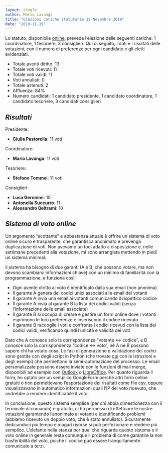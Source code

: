 ```yaml
---
layout: single
author: Mario Lavanga
title: "Elezioni cariche statutarie 18 Novembre 2019"
date: "2019-11-19"
---
```


Lo statuto, disponibile [online](https://piueuropa.files.wordpress.com/2019/11/statuto_pe40.pdf), prevede l’elezione delle seguenti cariche: 1 coordinatore, 1 tesoriere, 3 consiglieri. Qui di seguito, i dati e i risultati delle votazioni, con il numero di preferenze per ogni candidato e gli eletti evidenziati.

- Totale aventi diritto: 13
- Totale voti ricevuti: 11
- Totale voti validi: 11
- Voti annullati: 0
- Totale astenuti: 2
- Affluenza: 84%
- Numero candidati: 1 candidato presidente, 1 candidato coordinatore, 1 candidato tesoriere, 3 candidati consiglieri

## _Risultati_

Presidente:

- **Giulia Pastorella**: 11 voti

Coordinatore:

- **Mario Lavanga**: 11 voti

Tesoriere:

- **Stefano Tommei**: 11 voti

Consiglieri:

- **Luca Geronimi**: 10
- **Antonella Succurro**: 11
- **Alessandro Beltrami**: 10


## _Sistema di voto online_

Un argomento “scottante” e abbastanza attuale è offrire un sistema di voto online sicuro e trasparente, che garantisca anonimato e prevenga duplicazione di voti. Non avevamo un tool adatto a disposizione e, nelle settimane precedenti alla votazione, mi sono arrangiata mettendo in piedi un sistema minimal.

Il sistema ha bisogno di due garanti (A e B, che possono votare, ma non devono scambiarsi informazioni chiave) con un minimo di familiarità con la programmazione, e funziona così:

- Ogni avente diritto al voto è identificato dalla sua email (non anonima)
- Il garante A genera dei codici unici associati alle email dei votanti
- Il garante A invia una email ai votanti comunicando il rispettico codice
- Il garante A invia al garante B la lista dei codici validi (senza l’informazione delle email associate)
- Il garante B si occupa di creare e gestire un form online dove i votanti esprimono le loro preferenze e inseriscono il codice ricevuto
- Il garante B raccoglie i voti e confronta i codici ricevuti con la lista dei codici validi, verificando quindi l’unicità e validità dei voti

Dato che A conosce solo la corrispondenza “votante <-> codice”, e B conosce solo la corrispondenza “codice <-> voto”, nè A nè B possono sapere chi ha votato cosa. Le fasi di generazione e validazione dei codici sono gestite con degli script in Python (che trovate [qui](https://github.com/asuccurro/anonyque) con le istruzioni e degli esempi) che permettono la semi-automazione del processo. Le email personalizzate possono essere inviate con le funzioni di mail merge, disponibili ad esempio con [Outlook](https://support.office.com/en-ie/article/use-mail-merge-to-send-bulk-email-messages-0f123521-20ce-4aa8-8b62-ac211dedefa4) o [LibreOffice](https://jb-blog.readthedocs.io/en/latest/posts/0003-mailmerge-lo.html). Per quanto riguarda il form, ho optato per un semplice GoogleForm perché altri form online gratuiti o non permettevano l’esportazione dei risultati come file csv, oppure visualizzavano in automatico informazioni quali l’IP del voto ricevuto, che andrebbe a rendere identificabile il voto.

In conclusione, questo sistema semplice (per chi abbia dimestichezza con il terminale di comando) e gratuito, ci ha permesso di effettuare le nostre votazioni garantendo l’anonimato ai votanti e identificando problemi (abbiamo ricevuto un doppio voto, che è stato annullato). Sicuramente dedicandoci più tempo e magari risorse si può perfezionare e rendere più semplice. L’elefante nella stanza per quel che riguarda questo sistema e il voto online in generale resta comunque il problema di come garantire la non trasferibilità del voto, poiché il codice può essere tranquillamente comunicato a terzi.
